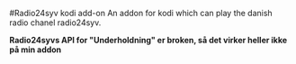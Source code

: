 #Radio24syv kodi add-on
An addon for kodi which can play the danish radio chanel radio24syv.

**Radio24syvs API for "Underholdning" er broken, så det virker heller ikke på min addon**
